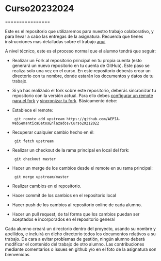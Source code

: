 # Curso20232024
================

Este es el repositorio que utilizaremos para nuestro trabajo colaborativo, y para llevar a cabo las entregas de la asignatura. Recuerda que tienes instrucciones mas detalladas sobre el trabajo [aquí](https://docs.google.com/document/d/e/2PACX-1vQrfa6nrN-4nbLWARcyWrY5AxN9lbwRMbT9OuwGHTSXwfQUN5ak7a945mgsuqt7QSPZ5fvYUbh_oZQk/pub)

A nivel técnico, este es el proceso normal que el alumno tendrá que seguir:

* Realizar un Fork al repositorio principal en tu propia cuenta (esto generará un nuevo repositorio en tu cuenta de GitHub). Este paso se realiza solo una vez en el curso. En este repositorio deberás crear un directorio con tu nombre, donde estarán los documentos y datos de tu trabajo.

* Si ya has realizado el fork sobre este repositorio, deberás sincronizar tu repositorio con la versión actual. Para ello debes [configurar un remote para el fork](https://help.github.com/articles/configuring-a-remote-for-a-fork) y [sincronizar tu fork](https://help.github.com/articles/syncing-a-fork). Básicamente debe:
 * Establece el remote: 
 
        git remote add upstream https://github.com/AEPIA-WebSemanticaDatosEnlazados/Curso20212022

 * Recuperar cualquier cambio hecho en él: 
 
        git fetch upstream
 
 * Realizar un checkout de la rama principal en local del fork: 
 
        git checkout master
 
 * Hacer un merge de los cambios desde el remote en su rama principal: 
 
        git merge upstream/master

* Realizar cambios en el repositorio.
* Hacer commit de los cambios en el repositorio local
* Hacer push de los cambios al repositorio online de cada alumno.
* Hacer un pull request, de tal forma que los cambios puedan ser aceptados e incorporados en el repositorio general

Cada alumno creará un directorio dentro del proyecto, usando su nombre y apellidos, e incluirá en dicho directorio todos los documentos relativos a su trabajo. De cara a evitar problemas de gestión, ningún alumno deberá modificar el contenido del trabajo de otro alumno. Las contribuciones mediante comentarios o issues en github y/o en el foto de la asignatura son bienvenidas.
